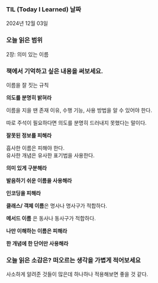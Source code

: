 ### TIL (Today I Learned) 날짜

2024년 12월 03일

### 오늘 읽은 범위

2장: 의미 있는 이름

### 책에서 기억하고 싶은 내용을 써보세요.

이름을 잘 짓는 규칙

**의도를 분명히 밝혀라**

이름을 지을 땐 존재 이유, 수행 기능, 사용 방법을 알 수 있어야 한다.

따로 주석이 필요하다면 의도를 분명히 드러내지 못했다는 말이다.

**잘못된 정보를 피해라**

흡사한 이름은 피해야 한다.  
유사한 개념은 유사한 표기법을 사용한다.

**의미 있게 구분해라**

**발음하기 쉬운 이름을 사용해라**

**인코딩을 피해라**

**클래스/ 객체 이름**은 명사나 명사구가 적합하다.

**메서드 이름** 은 동사나 동사구가 적합하다.

**나만 이해하는 이름은 피해라**

**한 개념에 한 단어만 사용해라**

### 오늘 읽은 소감은? 떠오르는 생각을 가볍게 적어보세요

사소하게 알려준 것들이 많은데 하나하나 적용해보면 좋을 것 같다.